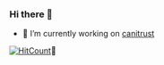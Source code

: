 ### Hi there 👋
- 🔭 I’m currently working on [canitrust](https://github.com/canitrust)
<!--
**khanhhongpham/khanhhongpham** is a ✨ _special_ ✨ repository because its `README.md` (this file) appears on your GitHub profile.

Here are some ideas to get you started:

- 🔭 I’m currently working on ...
- 🌱 I’m currently learning ...
- 👯 I’m looking to collaborate on ...
- 🤔 I’m looking for help with ...
- 💬 Ask me about ...
- 📫 How to reach me: ...
- 😄 Pronouns: ...
- ⚡ Fun fact: ...
-->
[![HitCount](http://hits.dwyl.com/khanhhongpham/khanhhongpham.svg)](http://hits.dwyl.com/khanhhongpham/khanhhongpham):eyes:
